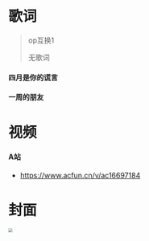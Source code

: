 # 歌词

> op互换1
>
> 无歌词

#### 四月是你的谎言

#### 一周的朋友

# 视频

#### A站

- https://www.acfun.cn/v/ac16697184

# 封面

<img src="https://tx-free-imgs.acfun.cn/o_1ecjsg0kl10g4dll1lf4hsn1jhl0.jpeg" style="zoom:50%;" />

